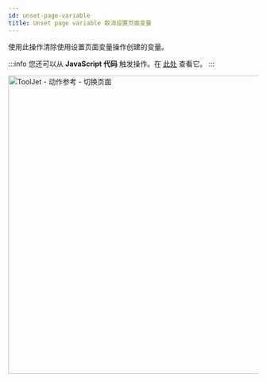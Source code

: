 ```yaml
---
id: unset-page-variable
title: Unset page variable 取消设置页面变量
---
```


使用此操作清除使用设置页面变量操作创建的变量。

:::info
您还可以从 **JavaScript 代码** 触发操作。在 [此处](/docs/how-to/run-actions-from-runjs) 查看它。
:::

<div style={{textAlign: 'center'}}>

<img className="screenshot-full" src="/img/actions/page/set-page-var.png" alt="ToolJet - 动作参考 - 切换页面" width="600"/>

</div>

